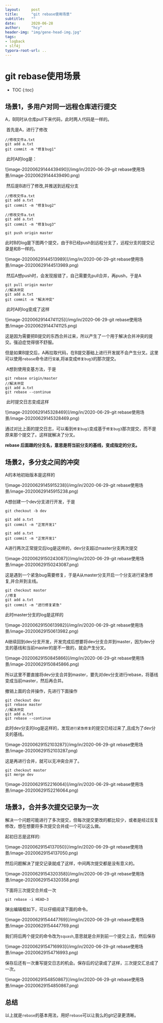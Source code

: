 ```yaml
---
layout:     post
title:      "git rebase使用场景"
subtitle:   ""
date:       2020-06-28
author:     "hcy"
header-img: "img/gene-head-img.jpg"
tags:
- logback
- slf4j
typora-root-url: ..
---
```




# git rebase使用场景






* TOC
{:toc}


## 场景1，多用户对同一远程仓库进行提交

A，B同时从仓库pull下来代码，此时两人代码是一样的。

​	首先是A，进行了修改

```shell
//修改文件a.txt
git add a.txt
git commit -m "修复bug1"
```

​	此时A的log是：

![image-20200629144439490](/img/in/2020-06-29-git rebase使用场景/image-20200629144439490.png)



​	然后是B进行了修改,并推送到远程分支

```shell
//修改文件a.txt
git add a.txt
git commit -m "修复bug2"

//修改文件a.txt
git add a.txt
git commit -m "修复bug3"

git push origin master
```

​	此时B的log是下图两个提交，由于B已经push到远程分支了，远程分支的提交记录是和B一样的。

![image-20200629144513989](/img/in/2020-06-29-git rebase使用场景/image-20200629144513989.png)





​	然后A想push时，会发现报错了，自己需要先pull合并，再push，于是A

```shell
git pull origin master
//解决冲突
git add a.txt
git commit -m "解决冲突"
```

​	此时A的log变成了这样

![image-20200629144741125](/img/in/2020-06-29-git rebase使用场景/image-20200629144741125.png)

​	这是因为需要把B提交的东西合并过来，所以产生了一个用于解决合并冲突的提交。强迫症觉得很不舒服。



但是如果B提交后，A再拉取代码，在B提交基础上进行开发就不会产生分叉。这里可以使用`rebase`命令进行`变基`,将`基`变成`修复bug3`的那次提交。



​	A想到使用变基方法，于是

```shell
git rebase origin/master
//解决冲突
git add a.txt
git rebase --continue
```

​	 此时提交日志变成这样

![image-20200629145328469](/img/in/2020-06-29-git rebase使用场景/image-20200629145328469.png)

​		通过对比上面的提交日志，可以看到`修复bug1`变成基于`修复bug3`那次提交，而不是原来那个提交了。这样就解决了分叉。





**rebase 后面跟的分支名，意思是将当前分支的基线，变成指定的分支。**





## 场景2，多分支之间的冲突



A的本地初始版本是这样的

![image-20200629145915238](/img/in/2020-06-29-git rebase使用场景/image-20200629145915238.png)



A想创建一个dev分支进行开发，于是

```shell
git checkout -b dev

git add a.txt
git commit -m "正常开发1"

git add a.txt
git commit -m "正常开发1"

```



A进行两次正常提交后log是这样的，dev分支超过master分支两次提交



![image-20200629150243087](/img/in/2020-06-29-git rebase使用场景/image-20200629150243087.png)



这是遇到一个紧急bug需要修复，于是A从master分支开启一个分支进行紧急修复,并合并到主线。

```shell
git checkout master
//修复
git add a.txt
git commit -m "进行修复紧急"
```



此时master分支的log是这样的

![image-20200629150613982](/img/in/2020-06-29-git rebase使用场景/image-20200629150613982.png)

A继续回到dev分支开发，开发完成后想要将dev分支合并到master，因为dev分支的基线和当前master的是不一致的，就会产生分叉。

![image-20200629150845866](/img/in/2020-06-29-git rebase使用场景/image-20200629150845866.png)



所以这里不要直接将dev分支合并到master，要先对dev分支进行rebase，将基线变成当前master，然后再合并。

撤销上面的合并操作，先进行下面操作

```shell
git checkout dev
git rebase master
//解决冲突
git add a.txt
git rebase --continue
```

此时dev分支的log是这样的，发现`进行紧急修复`的提交已经过来了,且成为了dev分支的基线。

![image-20200629152103287](/img/in/2020-06-29-git rebase使用场景/image-20200629152103287.png)



这是再进行合并，就可以无冲突合并了。

```shell
git checkout master
git merge dev
```



![image-20200629152216064](/img/in/2020-06-29-git rebase使用场景/image-20200629152216064.png)





## 场景3，合并多次提交记录为一次

​	解决一个问题可能进行了多次提交，但每次提交更改的都比较少，或者是经过反复修改，想在想要将多次提交合并成一个可以这么做。



起初日志是这样的:

![image-20200629154137050](/img/in/2020-06-29-git rebase使用场景/image-20200629154137050.png)



然后问题解决了提交记录就成了这样，中间两次提交都是没有意义的。

![image-20200629154320358](/img/in/2020-06-29-git rebase使用场景/image-20200629154320358.png)





下面将三次提交合并成一次

```shell
git rebase -i HEAD~3
```



弹出编辑框如下，可以仔细阅读下面的命令。



![image-20200629154447769](/img/in/2020-06-29-git rebase使用场景/image-20200629154447769.png)





我们将后两个提交的命令改为`squash`,意思就是合并到前一个提交上去，然后保存

![image-20200629154716993](/img/in/2020-06-29-git rebase使用场景/image-20200629154716993.png)



保存后还有一次重写提交日志的机会。保存后的记录成了这样，三次提交汇总成了一次。

![image-20200629154850867](/img/in/2020-06-29-git rebase使用场景/image-20200629154850867.png)





## 总结

​	以上就是`rebase`的基本用法，用好`rebase`可以让我么的git记录更清晰。



